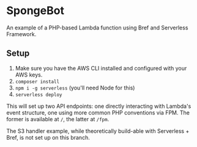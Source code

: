 SpongeBot
=========

An example of a PHP-based Lambda function using Bref and Serverless Framework.

## Setup

1. Make sure you have the AWS CLI installed and configured with your AWS keys.
2. `composer install` 
3. `npm i -g serverless` (you'll need Node for this)
4. `serverless deploy`

This will set up two API endpoints: one directly interacting with Lambda's event
structure, one using more common PHP conventions via FPM. The former is available
at `/`, the latter at `/fpm`.

The S3 handler example, while theoretically build-able with Serverless + Bref, is
not set up on this branch.
